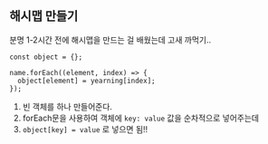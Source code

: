## 해시맵 만들기

분명 1-2시간 전에 해시맵을 만드는 걸 배웠는데 고새 까먹기..

```
const object = {};

name.forEach((element, index) => {
  object[element] = yearning[index];
});
```

1. 빈 객체를 하나 만들어준다.
2. forEach문을 사용하여 객체에 `key: value` 값을 순차적으로 넣어주는데
3. `object[key] = value` 로 넣으면 됨!!
